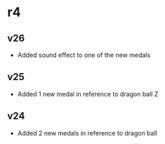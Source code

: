 # r4
## v26
- Added sound effect to one of the new medals
## v25
- Added 1 new medal in reference to dragon ball Z
## v24
- Added 2 new medals in reference to dragon ball